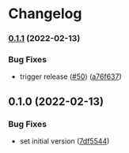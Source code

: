 # Changelog

### [0.1.1](https://github.com/thumbor/thumbor-plugins/compare/thumbor-plugins-mozjpeg-v0.1.0...thumbor-plugins-mozjpeg-v0.1.1) (2022-02-13)


### Bug Fixes

* trigger release ([#50](https://github.com/thumbor/thumbor-plugins/issues/50)) ([a76f637](https://github.com/thumbor/thumbor-plugins/commit/a76f637ff14c326cb0d7987948a974ba807e83ff))

## 0.1.0 (2022-02-13)


### Bug Fixes

* set initial version ([7df5544](https://github.com/thumbor/thumbor-plugins/commit/7df5544d5c372c05549c1ada1dab294af23c6fcf))
